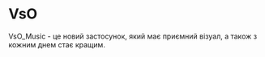 # VsO
VsO_Music - це новий застосунок, який має приємний візуал, а також з кожним днем стає кращим.
